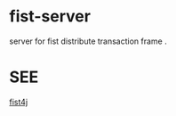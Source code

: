 # fist-server
server for fist distribute transaction frame .

# SEE
[fist4j](https://github.com/yellowsand1/fist)
